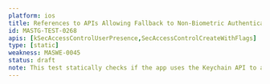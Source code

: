 ```yaml
---
platform: ios
title: References to APIs Allowing Fallback to Non-Biometric Authentication
id: MASTG-TEST-0268
apis: [kSecAccessControlUserPresence,SecAccessControlCreateWithFlags]
type: [static]
weakness: MASWE-0045
status: draft
note: This test statically checks if the app uses the Keychain API to access sensitive resources that should be protected by user authentication (e.g., tokens, keys) relying on the user's passcode instead of biometrics or allowing fallback to device passcode when biometric authentication fails.
---
```

